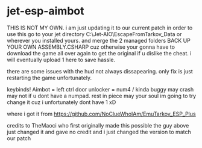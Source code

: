 # jet-esp-aimbot
THIS IS NOT MY OWN.  i am just updating it to our current patch
in order to use this go to your jet directory C:\Jet-AIO\EscapeFromTarkov_Data or wherever you installed yours. and merge the 2 managed folders
BACK UP YOUR OWN ASSEMBLY.CSHARP cuz otherwise your gonna have to download the game all over again to get the original if u dislike the cheat. i will eventually upload 1 here to save hassle.

there are some issues with the hud not always dissapearing. only fix is just restarting the game unfortunately. 

keybinds!
Aimbot = left ctrl
door unlocker = num4 / kinda buggy may crash may not if u dont have a numpad. rest in piece may your soul im going to try change it cuz i unfortunately dont have 1 xD


where i got it from https://github.com/NoClueWhoIAm/EmuTarkov_ESP_Plus

credits to TheMaoci who first originally made this possible the guy above just changed it and gave no credit and i just changed the version to match our patch

